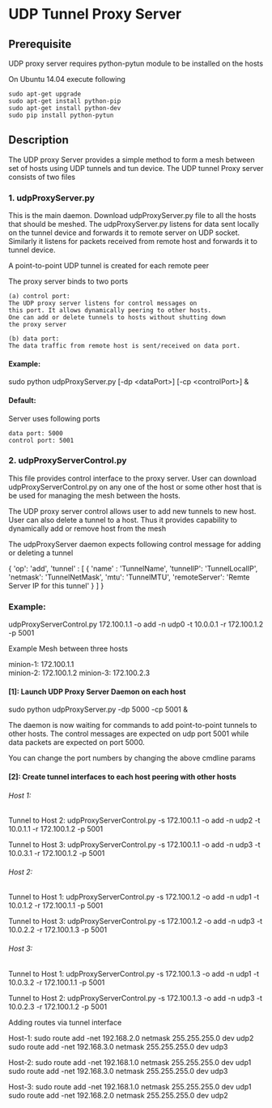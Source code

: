 UDP Tunnel Proxy Server
=======================

## Prerequisite ## 
UDP proxy server requires python-pytun module to be installed on the
hosts

On Ubuntu 14.04 execute following 

	sudo apt-get upgrade
	sudo apt-get install python-pip
	sudo apt-get install python-dev
	sudo pip install python-pytun

## Description ## 

The UDP proxy Server provides a simple method to form a 
mesh between set of hosts using UDP tunnels and tun device. 
The UDP tunnel Proxy server consists of two files 

### 1. udpProxyServer.py ###

This is the main daemon. Download udpProxyServer.py file to 
all the hosts that should be meshed. The udpProxyServer.py
listens for data sent locally on the tunnel device and forwards 
it to remote server on UDP socket. Similarly it listens for 
packets received from remote host and forwards it to tunnel 
device. 

A point-to-point UDP tunnel is created for each remote peer

The proxy server binds to two ports 

	(a) control port: 
	The UDP proxy server listens for control messages on 
	this port. It allows dynamically peering to other hosts. 
	One can add or delete tunnels to hosts without shutting down 
	the proxy server

	(b) data port: 
	The data traffic from remote host is sent/received on data port. 


#### Example: ####
sudo python udpProxyServer.py [-dp \<dataPort\>] [-cp \<controlPort\>] &

#### Default: ####
Server uses following ports 

	data port: 5000
	control port: 5001 

### 2. udpProxyServerControl.py ###

This file provides control interface to the proxy server. 
User can download udpProxyServerControl.py on any one of the host or 
some other host that is be used for managing the mesh between the hosts. 

The UDP proxy server control allows user to add new tunnels 
to new host. User can also delete a tunnel to a host. 
Thus it provides capability to dynamically add or remove host 
from the mesh 

The udpProxyServer daemon expects following control message for adding 
or deleting a tunnel

{ 
  'op': 'add',
  'tunnel' : [
      {
        'name' : 'TunnelName',
        'tunnelIP': 'TunnelLocalIP',
        'netmask': 'TunnelNetMask',
        'mtu': 'TunnelMTU',
        'remoteServer': 'Remte Server IP for this tunnel'
      }
   ]
}

### Example: ###

udpProxyServerControl.py 172.100.1.1 -o add -n udp0 -t 10.0.0.1 -r 172.100.1.2 -p 5001

Example Mesh between three hosts 

minion-1: 172.100.1.1   
minion-2: 172.100.1.2
minion-3: 172.100.2.3

#### [1]: Launch UDP Proxy Server Daemon on each host ####

sudo python udpProxyServer.py -dp 5000 -cp 5001 &

The daemon is now waiting for commands to add point-to-point 
tunnels to other hosts. The control messages are expected on udp port 5001 
while data packets are expected on port 5000. 

You can change the port numbers by changing the above cmdline params 

#### [2]: Create tunnel interfaces to each host peering with other hosts ####

###### Host 1: ######
Tunnel to Host 2:
udpProxyServerControl.py -s 172.100.1.1 -o add -n udp2 -t 10.0.1.1 -r 172.100.1.2 -p 5001

Tunnel to Host 3:
udpProxyServerControl.py -s 172.100.1.1 -o add -n udp3 -t 10.0.3.1 -r 172.100.1.2 -p 5001

###### Host 2: ######
Tunnel to Host 1:
udpProxyServerControl.py -s 172.100.1.2 -o add -n udp1 -t 10.0.1.2 -r 172.100.1.1 -p 5001

Tunnel to Host 3:
udpProxyServerControl.py -s 172.100.1.2 -o add -n udp3 -t 10.0.2.2 -r 172.100.1.3 -p 5001

###### Host 3: ######
Tunnel to Host 1:
udpProxyServerControl.py -s 172.100.1.3 -o add -n udp1 -t 10.0.3.2 -r 172.100.1.1 -p 5001

Tunnel to Host 2:
udpProxyServerControl.py -s 172.100.1.3 -o add -n udp3 -t 10.0.2.3 -r 172.100.1.2 -p 5001


Adding routes via tunnel interface

Host-1:
sudo route add -net 192.168.2.0 netmask 255.255.255.0 dev udp2
sudo route add -net 192.168.3.0 netmask 255.255.255.0 dev udp3

Host-2:
sudo route add -net 192.168.1.0 netmask 255.255.255.0 dev udp1
sudo route add -net 192.168.3.0 netmask 255.255.255.0 dev udp3

Host-3:
sudo route add -net 192.168.1.0 netmask 255.255.255.0 dev udp1
sudo route add -net 192.168.2.0 netmask 255.255.255.0 dev udp2




